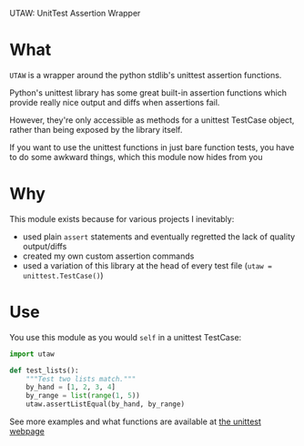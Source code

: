 UTAW: UnitTest Assertion Wrapper

# What
`UTAW` is a wrapper around the python stdlib's unittest assertion functions.

Python's unittest library has some great built-in assertion functions which provide really nice output and diffs
when assertions fail.

However, they're only accessible as methods for a unittest TestCase object, rather than being exposed by the
library itself.

If you want to use the unittest functions in just bare function tests, you have to do some awkward things, which this
module now hides from you

# Why
This module exists because for various projects I inevitably:
* used plain `assert` statements and eventually regretted the lack of quality output/diffs
* created my own custom assertion commands
* used a variation of this library at the head of every test file (`utaw = unittest.TestCase()`)

# Use
You use this module as you would `self` in a unittest TestCase:
```python
import utaw

def test_lists():
    """Test two lists match."""
    by_hand = [1, 2, 3, 4]
    by_range = list(range(1, 5))
    utaw.assertListEqual(by_hand, by_range)
```

See more examples and what functions are available at [the unittest webpage](https://docs.python.org/3/library/unittest.html#unittest.TestCase.assertEqual)
